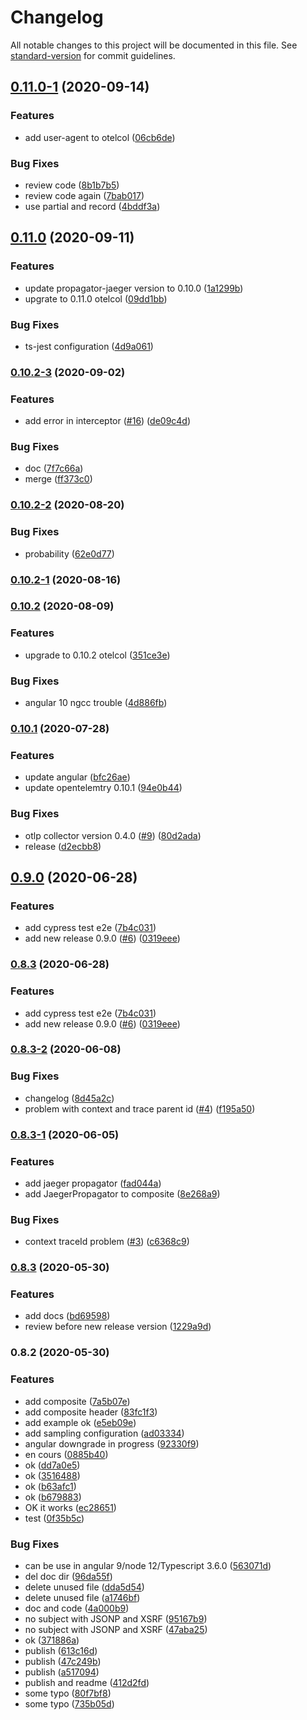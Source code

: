 # Changelog

All notable changes to this project will be documented in this file. See [standard-version](https://github.com/conventional-changelog/standard-version) for commit guidelines.

## [0.11.0-1](https://github.com/jufab/opentelemetry-angular-interceptor/compare/v0.11.0...v0.11.0-1) (2020-09-14)


### Features

* add user-agent to otelcol ([06cb6de](https://github.com/jufab/opentelemetry-angular-interceptor/commit/06cb6de89b98c6d8461042d648a01ee800aaa51f))


### Bug Fixes

* review code ([8b1b7b5](https://github.com/jufab/opentelemetry-angular-interceptor/commit/8b1b7b5e3c04e696916813dd4323e7c26223a247))
* review code again ([7bab017](https://github.com/jufab/opentelemetry-angular-interceptor/commit/7bab01706904f2a85f8f7f2400ac251dc1537ab8))
* use partial and record ([4bddf3a](https://github.com/jufab/opentelemetry-angular-interceptor/commit/4bddf3ab4791f8a1786a0228605be83e87ac66c4))

## [0.11.0](https://github.com/jufab/opentelemetry-angular-interceptor/compare/v0.10.2-3...v0.11.0) (2020-09-11)


### Features

* update propagator-jaeger version to 0.10.0 ([1a1299b](https://github.com/jufab/opentelemetry-angular-interceptor/commit/1a1299b5aa8ceaf44941d4c72499ca6ad3223784))
* upgrate to 0.11.0 otelcol ([09dd1bb](https://github.com/jufab/opentelemetry-angular-interceptor/commit/09dd1bbc9bd436be98427475d4d84bcec2cd0cb9))


### Bug Fixes

* ts-jest configuration ([4d9a061](https://github.com/jufab/opentelemetry-angular-interceptor/commit/4d9a061a44ff437522531aa33b443dd782054850))

### [0.10.2-3](https://github.com/jufab/opentelemetry-angular-interceptor/compare/v0.10.2-2...v0.10.2-3) (2020-09-02)


### Features

* add error in interceptor ([#16](https://github.com/jufab/opentelemetry-angular-interceptor/issues/16)) ([de09c4d](https://github.com/jufab/opentelemetry-angular-interceptor/commit/de09c4ddd0d51227dcc3238c9663a1495b2e698d))


### Bug Fixes

* doc ([7f7c66a](https://github.com/jufab/opentelemetry-angular-interceptor/commit/7f7c66af9352fe6fcd411da9ba36ee5b845ee4a8))
* merge ([ff373c0](https://github.com/jufab/opentelemetry-angular-interceptor/commit/ff373c03158d42c9cf7201428204fa5c3565d050))

### [0.10.2-2](https://github.com/jufab/opentelemetry-angular-interceptor/compare/v0.10.2-1...v0.10.2-2) (2020-08-20)


### Bug Fixes

* probability ([62e0d77](https://github.com/jufab/opentelemetry-angular-interceptor/commit/62e0d77242a165de4da6443bdf633c64d8e4ffe3))

### [0.10.2-1](https://github.com/jufab/opentelemetry-angular-interceptor/compare/v0.10.2...v0.10.2-1) (2020-08-16)

### [0.10.2](https://github.com/jufab/opentelemetry-angular-interceptor/compare/v0.10.1...v0.10.2) (2020-08-09)


### Features

* upgrade to 0.10.2 otelcol ([351ce3e](https://github.com/jufab/opentelemetry-angular-interceptor/commit/351ce3ed013e8af9404187ca9ad1b34be7b8a08a))


### Bug Fixes

* angular 10 ngcc trouble ([4d886fb](https://github.com/jufab/opentelemetry-angular-interceptor/commit/4d886fb3e5dcf679ebe3cd4384baf6adb8d1392f))

### [0.10.1](https://github.com/jufab/opentelemetry-angular-interceptor/compare/v0.9.0...v0.10.1) (2020-07-28)


### Features

* update angular ([bfc26ae](https://github.com/jufab/opentelemetry-angular-interceptor/commit/bfc26ae445a59faa1eed776aa0fb965d7a693ba9))
* update opentelemtry 0.10.1 ([94e0b44](https://github.com/jufab/opentelemetry-angular-interceptor/commit/94e0b44fd87fb998fb98d8b7cf49e0a84689d712))


### Bug Fixes

* otlp collector version 0.4.0 ([#9](https://github.com/jufab/opentelemetry-angular-interceptor/issues/9)) ([80d2ada](https://github.com/jufab/opentelemetry-angular-interceptor/commit/80d2ada3629a6b7989f8c684757a2fa25b42f35a))
* release ([d2ecbb8](https://github.com/jufab/opentelemetry-angular-interceptor/commit/d2ecbb802b97e297041e31ac37f286a6a62e6652))

## [0.9.0](https://github.com/jufab/opentelemetry-angular-interceptor/compare/v0.8.3-2...v0.9.0) (2020-06-28)


### Features

* add cypress test e2e ([7b4c031](https://github.com/jufab/opentelemetry-angular-interceptor/commit/7b4c031c653da904b55f953fe264607b4b429ab6))
* add new release 0.9.0 ([#6](https://github.com/jufab/opentelemetry-angular-interceptor/issues/6)) ([0319eee](https://github.com/jufab/opentelemetry-angular-interceptor/commit/0319eee4ce9ca8c7229f08584fd13e51e05dabcd))

### [0.8.3](https://github.com/jufab/opentelemetry-angular-interceptor/compare/v0.8.3-2...v0.8.3) (2020-06-28)


### Features

* add cypress test e2e ([7b4c031](https://github.com/jufab/opentelemetry-angular-interceptor/commit/7b4c031c653da904b55f953fe264607b4b429ab6))
* add new release 0.9.0 ([#6](https://github.com/jufab/opentelemetry-angular-interceptor/issues/6)) ([0319eee](https://github.com/jufab/opentelemetry-angular-interceptor/commit/0319eee4ce9ca8c7229f08584fd13e51e05dabcd))

### [0.8.3-2](https://github.com/jufab/opentelemetry-angular-interceptor/compare/v0.8.3-1...v0.8.3-2) (2020-06-08)


### Bug Fixes

* changelog ([8d45a2c](https://github.com/jufab/opentelemetry-angular-interceptor/commit/8d45a2cffd80721c977683df5b9b4d8bffa8b43f))
* problem with context and trace parent id ([#4](https://github.com/jufab/opentelemetry-angular-interceptor/issues/4)) ([f195a50](https://github.com/jufab/opentelemetry-angular-interceptor/commit/f195a5063a205f75a58e8be098cd6eb13fceb5f8))

### [0.8.3-1](https://github.com/jufab/opentelemetry-angular-interceptor/compare/v0.8.3...v0.8.3-1) (2020-06-05)


### Features

* add jaeger propagator ([fad044a](https://github.com/jufab/opentelemetry-angular-interceptor/commit/fad044a6c67cdb3046420565887e4ecbb3584a70))
* add JaegerPropagator to composite ([8e268a9](https://github.com/jufab/opentelemetry-angular-interceptor/commit/8e268a91d87d8cebd397ff6a0f553e59665445b3))


### Bug Fixes

* context traceId problem ([#3](https://github.com/jufab/opentelemetry-angular-interceptor/issues/3)) ([c6368c9](https://github.com/jufab/opentelemetry-angular-interceptor/commit/c6368c9a5083c1f6c3a7dc95c99782b82a2761c3)) 

### [0.8.3](https://github.com/jufab/opentelemetry-angular-interceptor/compare/v0.8.2...v0.8.3) (2020-05-30)


### Features

* add docs ([bd69598](https://github.com/jufab/opentelemetry-angular-interceptor/commit/bd6959850d15125cb213e0682ef510e80e3e2e7a))
* review before new release version ([1229a9d](https://github.com/jufab/opentelemetry-angular-interceptor/commit/1229a9dfcaada2605d3c82f1efb7d078676ba3f4))

### 0.8.2 (2020-05-30)


### Features

* add composite ([7a5b07e](https://github.com/jufab/opentelemetry-angular-interceptor/commit/7a5b07e1a4487dcf58815f9398b1f15f272c146c))
* add composite header ([83fc1f3](https://github.com/jufab/opentelemetry-angular-interceptor/commit/83fc1f3c1d833813019057a43264b69edd9ad7ad))
* add example ok ([e5eb09e](https://github.com/jufab/opentelemetry-angular-interceptor/commit/e5eb09e6b98d85e50d5558f080f02197b8f20b34))
* add sampling configuration ([ad03334](https://github.com/jufab/opentelemetry-angular-interceptor/commit/ad03334e1ac5d4dbbd60c40a8c7c9ba8fb79f7b9))
* angular downgrade in progress ([92330f9](https://github.com/jufab/opentelemetry-angular-interceptor/commit/92330f9f4f1e11e48618b7b48170a50de957f829))
* en cours ([0885b40](https://github.com/jufab/opentelemetry-angular-interceptor/commit/0885b40832c2d95e9f1b7703d3667ad3ed689192))
* ok ([dd7a0e5](https://github.com/jufab/opentelemetry-angular-interceptor/commit/dd7a0e55e168b18e98970b9c5a40448aa2f418f4))
* ok ([3516488](https://github.com/jufab/opentelemetry-angular-interceptor/commit/351648845d27bb5320711f8cd2a56c281687d303))
* ok ([b63afc1](https://github.com/jufab/opentelemetry-angular-interceptor/commit/b63afc13fc69d39927e2cffc835f8e386d1e1265))
* ok ([b679883](https://github.com/jufab/opentelemetry-angular-interceptor/commit/b6798833e6a2ff6d54ee5ab61d11117e90a97911))
* OK it works ([ec28651](https://github.com/jufab/opentelemetry-angular-interceptor/commit/ec286519ccb75bf5a4a9b77f85d369e5819fb1a0))
* test ([0f35b5c](https://github.com/jufab/opentelemetry-angular-interceptor/commit/0f35b5cc269c79b2c6ae18f60dafd016509c38d7))


### Bug Fixes

* can be use in angular 9/node 12/Typescript 3.6.0 ([563071d](https://github.com/jufab/opentelemetry-angular-interceptor/commit/563071d0b98be828afb44609e6cfc7df7567932d))
* del doc dir ([96da55f](https://github.com/jufab/opentelemetry-angular-interceptor/commit/96da55f205b8fefcf0f0e4f341086d1a4b4e03d8))
* delete unused file ([dda5d54](https://github.com/jufab/opentelemetry-angular-interceptor/commit/dda5d54ae7cbda660e700cf4accdbbff6f9bfff7))
* delete unused file ([a1746bf](https://github.com/jufab/opentelemetry-angular-interceptor/commit/a1746bf98f0033f28a367c3af3cf7f1542c0a3b0))
* doc and code ([4a000b9](https://github.com/jufab/opentelemetry-angular-interceptor/commit/4a000b94a45a9098918a3115d2a75ba3b4caa03b))
* no subject with JSONP and XSRF ([95167b9](https://github.com/jufab/opentelemetry-angular-interceptor/commit/95167b900180ead758080b7340b0178473f4e10c))
* no subject with JSONP and XSRF ([47aba25](https://github.com/jufab/opentelemetry-angular-interceptor/commit/47aba252cb3dd051a073950d6731b85e45b513a7))
* ok ([371886a](https://github.com/jufab/opentelemetry-angular-interceptor/commit/371886a94c9999915fa4a5a28661779311da7445))
* publish ([613c16d](https://github.com/jufab/opentelemetry-angular-interceptor/commit/613c16d0de10143a3d2c6702cad7636d5580661c))
* publish ([47c249b](https://github.com/jufab/opentelemetry-angular-interceptor/commit/47c249bfb5a3462db4eda10ceaa6b5a86414b515))
* publish ([a517094](https://github.com/jufab/opentelemetry-angular-interceptor/commit/a5170941553c457da65a5e868c52c832880c21b2))
* publish and readme ([412d2fd](https://github.com/jufab/opentelemetry-angular-interceptor/commit/412d2fd1bad612ee538d5356e7049dbc5470425c))
* some typo ([80f7bf8](https://github.com/jufab/opentelemetry-angular-interceptor/commit/80f7bf81b4b21b4c13ff148d0a6865e2193f30a7))
* some typo ([735b05d](https://github.com/jufab/opentelemetry-angular-interceptor/commit/735b05da65236bd54991cf5176cda37bf91fa734))
